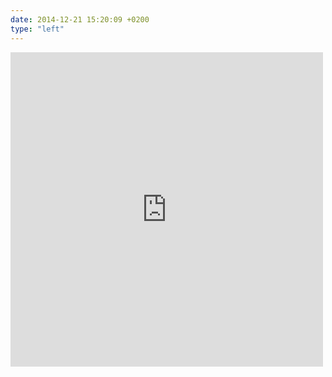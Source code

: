 ```yaml
---
date: 2014-12-21 15:20:09 +0200
type: "left"
---
```

<iframe src="https://www.facebook.com/plugins/post.php?href=https%3A%2F%2Fwww.facebook.com%2Fphoto.php%3Ffbid%3D911480758862470%26set%3Da.104335782910309.8361.100000016644208%26type%3D3&width=500" width="500" height="503" style="border:none;overflow:hidden" scrolling="no" frameborder="0" allowTransparency="true"></iframe>
